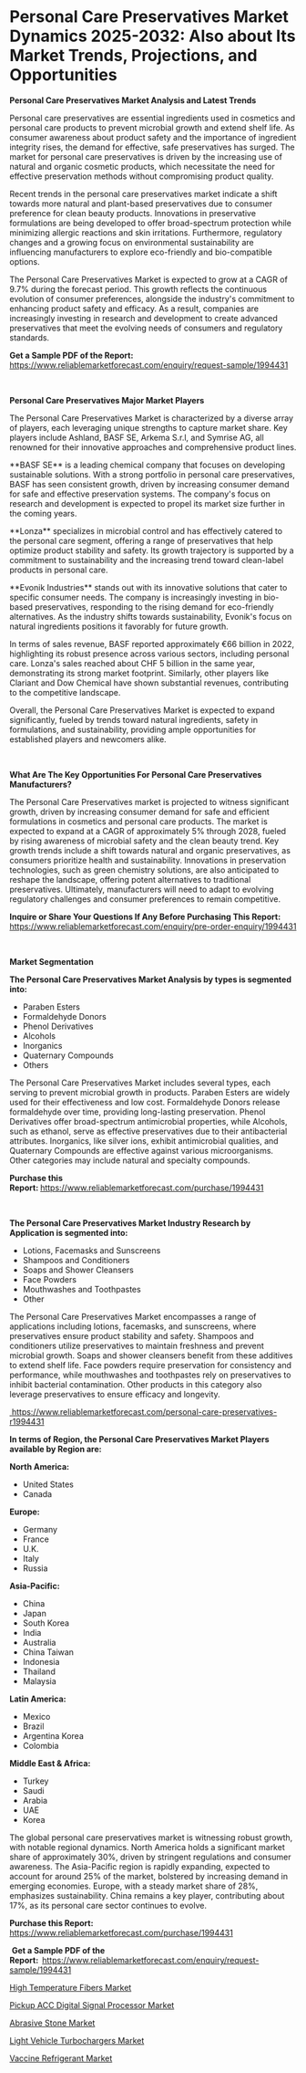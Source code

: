 <p><h1>Personal Care Preservatives Market Dynamics 2025-2032: Also about Its Market Trends, Projections, and Opportunities</h1></p><p><strong>Personal Care Preservatives Market Analysis and Latest Trends</strong></p>
<p><p>Personal care preservatives are essential ingredients used in cosmetics and personal care products to prevent microbial growth and extend shelf life. As consumer awareness about product safety and the importance of ingredient integrity rises, the demand for effective, safe preservatives has surged. The market for personal care preservatives is driven by the increasing use of natural and organic cosmetic products, which necessitate the need for effective preservation methods without compromising product quality.</p><p>Recent trends in the personal care preservatives market indicate a shift towards more natural and plant-based preservatives due to consumer preference for clean beauty products. Innovations in preservative formulations are being developed to offer broad-spectrum protection while minimizing allergic reactions and skin irritations. Furthermore, regulatory changes and a growing focus on environmental sustainability are influencing manufacturers to explore eco-friendly and bio-compatible options.</p><p>The Personal Care Preservatives Market is expected to grow at a CAGR of 9.7% during the forecast period. This growth reflects the continuous evolution of consumer preferences, alongside the industry's commitment to enhancing product safety and efficacy. As a result, companies are increasingly investing in research and development to create advanced preservatives that meet the evolving needs of consumers and regulatory standards.</p></p>
<p><strong>Get a Sample PDF of the Report:&nbsp;</strong> <a href="https://www.reliablemarketforecast.com/enquiry/request-sample/1994431?utm_campaign=2173&utm_medium=2&utm_source=Github&utm_content=ia&utm_term=30012025&utm_id=personal-care-preservatives">https://www.reliablemarketforecast.com/enquiry/request-sample/1994431</a></p>
<p>&nbsp;</p>
<p><strong>Personal Care Preservatives Major Market Players</strong></p>
<p><p>The Personal Care Preservatives Market is characterized by a diverse array of players, each leveraging unique strengths to capture market share. Key players include Ashland, BASF SE, Arkema S.r.l, and Symrise AG, all renowned for their innovative approaches and comprehensive product lines.</p><p>**BASF SE** is a leading chemical company that focuses on developing sustainable solutions. With a strong portfolio in personal care preservatives, BASF has seen consistent growth, driven by increasing consumer demand for safe and effective preservation systems. The company's focus on research and development is expected to propel its market size further in the coming years.</p><p>**Lonza** specializes in microbial control and has effectively catered to the personal care segment, offering a range of preservatives that help optimize product stability and safety. Its growth trajectory is supported by a commitment to sustainability and the increasing trend toward clean-label products in personal care.</p><p>**Evonik Industries** stands out with its innovative solutions that cater to specific consumer needs. The company is increasingly investing in bio-based preservatives, responding to the rising demand for eco-friendly alternatives. As the industry shifts towards sustainability, Evonik's focus on natural ingredients positions it favorably for future growth.</p><p>In terms of sales revenue, BASF reported approximately €66 billion in 2022, highlighting its robust presence across various sectors, including personal care. Lonza's sales reached about CHF 5 billion in the same year, demonstrating its strong market footprint. Similarly, other players like Clariant and Dow Chemical have shown substantial revenues, contributing to the competitive landscape.</p><p>Overall, the Personal Care Preservatives Market is expected to expand significantly, fueled by trends toward natural ingredients, safety in formulations, and sustainability, providing ample opportunities for established players and newcomers alike.</p></p>
<p>&nbsp;</p>
<p><strong>What Are The Key Opportunities For Personal Care Preservatives Manufacturers?</strong></p>
<p><p>The Personal Care Preservatives market is projected to witness significant growth, driven by increasing consumer demand for safe and efficient formulations in cosmetics and personal care products. The market is expected to expand at a CAGR of approximately 5% through 2028, fueled by rising awareness of microbial safety and the clean beauty trend. Key growth trends include a shift towards natural and organic preservatives, as consumers prioritize health and sustainability. Innovations in preservation technologies, such as green chemistry solutions, are also anticipated to reshape the landscape, offering potent alternatives to traditional preservatives. Ultimately, manufacturers will need to adapt to evolving regulatory challenges and consumer preferences to remain competitive.</p></p>
<p><strong>Inquire or Share Your Questions If Any Before Purchasing This Report:</strong> <a href="https://www.reliablemarketforecast.com/enquiry/pre-order-enquiry/1994431?utm_campaign=2173&utm_medium=2&utm_source=Github&utm_content=ia&utm_term=30012025&utm_id=personal-care-preservatives">https://www.reliablemarketforecast.com/enquiry/pre-order-enquiry/1994431</a></p>
<p>&nbsp;</p>
<p><strong>Market Segmentation</strong></p>
<p><strong>The Personal Care Preservatives Market Analysis by types is segmented into:</strong></p>
<p><ul><li>Paraben Esters</li><li>Formaldehyde Donors</li><li>Phenol Derivatives</li><li>Alcohols</li><li>Inorganics</li><li>Quaternary Compounds</li><li>Others</li></ul></p>
<p><p>The Personal Care Preservatives Market includes several types, each serving to prevent microbial growth in products. Paraben Esters are widely used for their effectiveness and low cost. Formaldehyde Donors release formaldehyde over time, providing long-lasting preservation. Phenol Derivatives offer broad-spectrum antimicrobial properties, while Alcohols, such as ethanol, serve as effective preservatives due to their antibacterial attributes. Inorganics, like silver ions, exhibit antimicrobial qualities, and Quaternary Compounds are effective against various microorganisms. Other categories may include natural and specialty compounds.</p></p>
<p><strong>Purchase this Report:&nbsp;</strong><a href="https://www.reliablemarketforecast.com/purchase/1994431?utm_campaign=2173&utm_medium=2&utm_source=Github&utm_content=ia&utm_term=30012025&utm_id=personal-care-preservatives">https://www.reliablemarketforecast.com/purchase/1994431</a></p>
<p>&nbsp;</p>
<p><strong>The Personal Care Preservatives Market Industry Research by Application is segmented into:</strong></p>
<p><ul><li>Lotions, Facemasks and Sunscreens</li><li>Shampoos and Conditioners</li><li>Soaps and Shower Cleansers</li><li>Face Powders</li><li>Mouthwashes and Toothpastes</li><li>Other</li></ul></p>
<p><p>The Personal Care Preservatives Market encompasses a range of applications including lotions, facemasks, and sunscreens, where preservatives ensure product stability and safety. Shampoos and conditioners utilize preservatives to maintain freshness and prevent microbial growth. Soaps and shower cleansers benefit from these additives to extend shelf life. Face powders require preservation for consistency and performance, while mouthwashes and toothpastes rely on preservatives to inhibit bacterial contamination. Other products in this category also leverage preservatives to ensure efficacy and longevity.</p></p>
<p><a href="https://www.reliablemarketforecast.com/personal-care-preservatives-r1994431?utm_campaign=2173&utm_medium=2&utm_source=Github&utm_content=ia&utm_term=30012025&utm_id=personal-care-preservatives">&nbsp;https://www.reliablemarketforecast.com/personal-care-preservatives-r1994431</a></p>
<p><strong>In terms of Region, the Personal Care Preservatives Market Players available by Region are:</strong></p>
<p>
    <p> <strong> North America: </strong>
        <ul>
            <li>United States</li>
            <li>Canada</li>
        </ul>
        </p> 
    <p> <strong> Europe: </strong>
        <ul>
            <li>Germany</li>
            <li>France</li>
            <li>U.K.</li>
            <li>Italy</li>
            <li>Russia</li>
        </ul>
        </p> 
    <p> <strong> Asia-Pacific: </strong>
        <ul>
            <li>China</li>
            <li>Japan</li>
            <li>South Korea</li>
            <li>India</li>
            <li>Australia</li>
            <li>China Taiwan</li>
            <li>Indonesia</li>
            <li>Thailand</li>
            <li>Malaysia</li>
        </ul>
        </p> 
    <p> <strong> Latin America: </strong>
        <ul>
            <li>Mexico</li>
            <li>Brazil</li>
            <li>Argentina Korea</li>
            <li>Colombia</li>
        </ul>
        </p> 
    <p> <strong> Middle East & Africa: </strong>
        <ul>
            <li>Turkey</li>
            <li>Saudi</li>
            <li>Arabia</li>
            <li>UAE</li>
            <li>Korea</li>
        </ul>
    </p>
    </p>
<p><p>The global personal care preservatives market is witnessing robust growth, with notable regional dynamics. North America holds a significant market share of approximately 30%, driven by stringent regulations and consumer awareness. The Asia-Pacific region is rapidly expanding, expected to account for around 25% of the market, bolstered by increasing demand in emerging economies. Europe, with a steady market share of 28%, emphasizes sustainability. China remains a key player, contributing about 17%, as its personal care sector continues to evolve.</p></p>
<p><strong>Purchase this Report: </strong><a href="https://www.reliablemarketforecast.com/purchase/1994431?utm_campaign=2173&utm_medium=2&utm_source=Github&utm_content=ia&utm_term=30012025&utm_id=personal-care-preservatives">https://www.reliablemarketforecast.com/purchase/1994431</a></p>
<p>&nbsp;<strong>Get a Sample PDF of the Report:&nbsp;&nbsp;</strong><a href="https://www.reliablemarketforecast.com/enquiry/request-sample/1994431?utm_campaign=2173&utm_medium=2&utm_source=Github&utm_content=ia&utm_term=30012025&utm_id=personal-care-preservatives">https://www.reliablemarketforecast.com/enquiry/request-sample/1994431</a></p>
<p><strong></strong></p>
<p><p><a href="https://www.linkedin.com/pulse/comprehensive-report-high-temperature-fibers-market-types-hhsic?utm_campaign=2173&utm_medium=2&utm_source=Github&utm_content=ia&utm_term=30012025&utm_id=personal-care-preservatives">High Temperature Fibers Market</a></p><p><a href="https://www.linkedin.com/pulse/pickup-acc-digital-signal-processor-market-analysis-report-lc9cc?utm_campaign=2173&utm_medium=2&utm_source=Github&utm_content=ia&utm_term=30012025&utm_id=personal-care-preservatives">Pickup ACC Digital Signal Processor Market</a></p><p><a href="https://www.linkedin.com/pulse/projected-growth-abrasive-stone-market-key-forces-staggering-vizaf?utm_campaign=2173&utm_medium=2&utm_source=Github&utm_content=ia&utm_term=30012025&utm_id=personal-care-preservatives">Abrasive Stone Market</a></p><p><a href="https://www.linkedin.com/pulse/future-trends-light-vehicle-turbochargers-market-2025-fpucc?utm_campaign=2173&utm_medium=2&utm_source=Github&utm_content=ia&utm_term=30012025&utm_id=personal-care-preservatives">Light Vehicle Turbochargers Market</a></p><p><a href="https://www.linkedin.com/pulse/strategic-analysis-vaccine-refrigerant-market-2025-2032-growth-jbhgc?utm_campaign=2173&utm_medium=2&utm_source=Github&utm_content=ia&utm_term=30012025&utm_id=personal-care-preservatives">Vaccine Refrigerant Market</a></p></p>